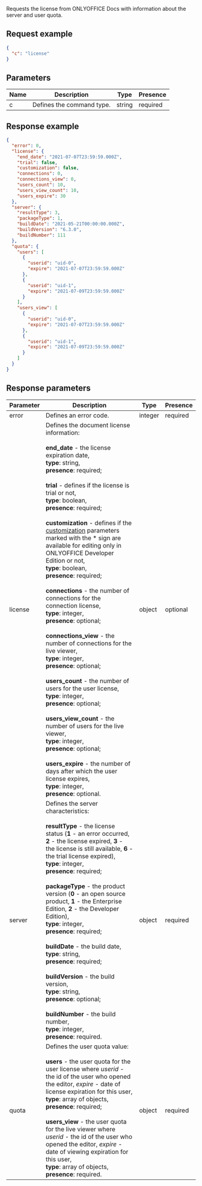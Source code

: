 Requests the license from ONLYOFFICE Docs with information about the server and user quota.

## Request example

``` json
{
  "c": "license"
}
```

## Parameters

| Name | Description               | Type   | Presence |
| ---- | ------------------------- | ------ | -------- |
| c    | Defines the command type. | string | required |

## Response example

``` json
{
  "error": 0,
  "license": {
    "end_date": "2021-07-07T23:59:59.000Z",
    "trial": false,
    "customization": false,
    "connections": 0,
    "connections_view": 0,
    "users_count": 10,
    "users_view_count": 10,
    "users_expire": 30
  },
  "server": {
    "resultType": 3,
    "packageType": 1,
    "buildDate": "2021-05-21T00:00:00.000Z",
    "buildVersion": "6.3.0",
    "buildNumber": 111
  },
  "quota": {
    "users": [
      {
        "userid": "uid-0",
        "expire": "2021-07-07T23:59:59.000Z"
      },
      {
        "userid": "uid-1",
        "expire": "2021-07-09T23:59:59.000Z"
      }
    ],
    "users_view": [
      {
        "userid": "uid-0",
        "expire": "2021-07-07T23:59:59.000Z"
      },
      {
        "userid": "uid-1",
        "expire": "2021-07-09T23:59:59.000Z"
      }
    ]
  }
}
```

## Response parameters

| Parameter | Description                                                                                                                                                                                                                                                                                                                                                                                                                                                                                                                                                                                                                                                                                                                                                                                                                                                                                                                                                                                                                                                                                                                                                                                  | Type    | Presence |
| --------- | -------------------------------------------------------------------------------------------------------------------------------------------------------------------------------------------------------------------------------------------------------------------------------------------------------------------------------------------------------------------------------------------------------------------------------------------------------------------------------------------------------------------------------------------------------------------------------------------------------------------------------------------------------------------------------------------------------------------------------------------------------------------------------------------------------------------------------------------------------------------------------------------------------------------------------------------------------------------------------------------------------------------------------------------------------------------------------------------------------------------------------------------------------------------------------------------- | ------- | -------- |
| error     | Defines an error code.                                                                                                                                                                                                                                                                                                                                                                                                                                                                                                                                                                                                                                                                                                                                                                                                                                                                                                                                                                                                                                                                                                                                                                       | integer | required |
| license   | Defines the document license information:<br><br>**end\_date** - the license expiration date,<br>**type**: string,<br>**presence**: required;<br><br>**trial** - defines if the license is trial or not,<br>**type**: boolean,<br>**presence**: required;<br><br>**customization** - defines if the [customization](../../../Usage%20API/Config/Editor/Customization/index.md) parameters marked with the \* sign are available for editing only in ONLYOFFICE Developer Edition or not,<br>**type**: boolean,<br>**presence**: required;<br><br>**connections** - the number of connections for the connection license,<br>**type**: integer,<br>**presence**: optional;<br><br>**connections\_view** - the number of connections for the live viewer,<br>**type**: integer,<br>**presence**: optional;<br><br>**users\_count** - the number of users for the user license,<br>**type**: integer,<br>**presence**: optional;<br><br>**users\_view\_count** - the number of users for the live viewer,<br>**type**: integer,<br>**presence**: optional;<br><br>**users\_expire** - the number of days after which the user license expires,<br>**type**: integer,<br>**presence**: optional. | object  | optional |
| server    | Defines the server characteristics:<br><br>**resultType** - the license status (**1** - an error occurred, **2** - the license expired, **3** - the license is still available, **6** - the trial license expired),<br>**type**: integer,<br>**presence**: required;<br><br>**packageType** - the product version (**0** - an open source product, **1** - the Enterprise Edition, **2** - the Developer Edition),<br>**type**: integer,<br>**presence**: required;<br><br>**buildDate** - the build date,<br>**type**: string,<br>**presence**: required;<br><br>**buildVersion** - the build version,<br>**type**: string,<br>**presence**: optional;<br><br>**buildNumber** - the build number,<br>**type**: integer,<br>**presence**: required.                                                                                                                                                                                                                                                                                                                                                                                                                                          | object  | required |
| quota     | Defines the user quota value:<br><br>**users** - the user quota for the user license where *userid* - the id of the user who opened the editor, *expire* - date of license expiration for this user,<br>**type**: array of objects,<br>**presence**: required;<br><br>**users\_view** - the user quota for the live viewer where *userid* - the id of the user who opened the editor, *expire* - date of viewing expiration for this user,<br>**type**: array of objects,<br>**presence**: required.                                                                                                                                                                                                                                                                                                                                                                                                                                                                                                                                                                                                                                                                                         | object  | required |
